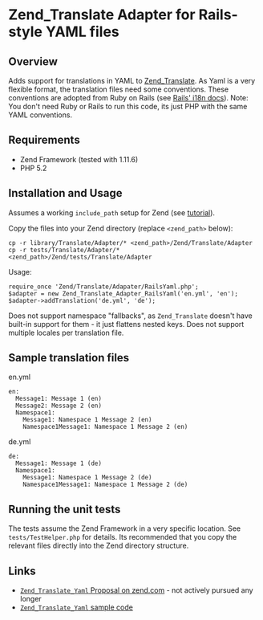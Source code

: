 # Zend_Translate Adapter for Rails-style YAML files #

## Overview ##

Adds support for translations in YAML to [Zend_Translate](http://framework.zend.com/manual/en/zend.translate.html).
As Yaml is a very flexible format, the translation files need some conventions.
These conventions are adopted from Ruby on Rails (see [Rails' i18n docs](http://guides.rubyonrails.org/i18n.html)).
Note: You don't need Ruby or Rails to run this code, its just PHP with the same YAML conventions.

## Requirements ##

 * Zend Framework (tested with 1.11.6)
 * PHP 5.2

## Installation and Usage ##

Assumes a working `include_path` setup for Zend (see [tutorial](http://framework.zend.com/manual/en/learning.quickstart.create-project.html)).

Copy the files into your Zend directory (replace `<zend_path>` below):

	cp -r library/Translate/Adapter/* <zend_path>/Zend/Translate/Adapter
	cp -r tests/Translate/Adapter/* <zend_path>/Zend/tests/Translate/Adapter
	
Usage:

	require_once 'Zend/Translate/Adapater/RailsYaml.php';
	$adapter = new Zend_Translate_Adapter_RailsYaml('en.yml', 'en');
	$adapter->addTranslation('de.yml', 'de');

Does not support namespace "fallbacks", as `Zend_Translate`
doesn't have built-in support for them - it just flattens nested keys.
Does not support multiple locales per translation file.

## Sample translation files

en.yml

	en:
	  Message1: Message 1 (en)
	  Message2: Message 2 (en)
	  Namespace1:
	    Message1: Namespace 1 Message 2 (en)
	    Namespace1Message1: Namespace 1 Message 2 (en)

de.yml

	de:
	  Message1: Message 1 (de)
	  Namespace1:
	    Message1: Namespace 1 Message 2 (de)
	    Namespace1Message1: Namespace 1 Message 2 (de)

## Running the unit tests ##

The tests assume the Zend Framework in a very specific location. See `tests/TestHelper.php` for details.
Its recommended that you copy the relevant files directly into the Zend directory structure.

## Links ##

 * [`Zend_Translate_Yaml` Proposal on zend.com](http://framework.zend.com/wiki/display/ZFPROP/Zend_Translate_Yaml+-+Thomas+Weidner) - not actively pursued any longer
 * [`Zend_Translate_Yaml` sample code](http://framework.zend.com/issues/browse/ZF-2152)